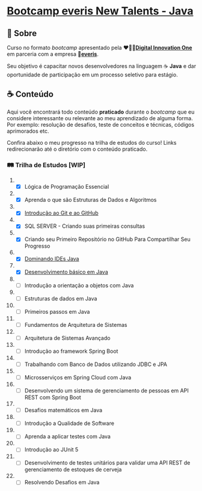 # [Bootcamp everis New Talents - Java](https://digitalinnovation.one/bootcamps/everis-new-talents-java)

## :book: Sobre

Curso no formato _bootcamp_ apresentado pela ❤️🧡💛[**Digital Innovation One**](https://github.com/digitalinnovationone) em parceria com a empresa 💚[**everis**](https://www.everis.com/brazil/pt-br/home-br).

Seu objetivo é capacitar novos desenvolvedores na linguagem :coffee: **Java** e dar oportunidade de participação em um processo seletivo para estágio.

## :coffee: Conteúdo

Aqui você encontrará todo conteúdo **praticado** durante o _bootcamp_ que eu considere interessante ou relevante ao meu aprendizado de alguma forma.
Por exemplo: resolução de desafios, teste de conceitos e técnicas, códigos aprimorados etc.

Confira abaixo o meu progresso na trilha de estudos do curso!
Links redirecionarão até o diretório com o conteúdo praticado.

### :railway_track: Trilha de Estudos [WIP]

1) - [x] Lógica de Programação Essencial
2) - [x] Aprenda o que são Estruturas de Dados e Algoritmos
3) - [x] [Introdução ao Git e ao GitHub](introducao-git-e-github/ "ir para o diretório")
4) - [x] SQL SERVER - Criando suas primeiras consultas
5) - [x] Criando seu Primeiro Repositório no GitHub Para Compartilhar Seu Progresso
6) - [x] [Dominando IDEs Java](dominando-ides-java/ "ir para o diretório")
7) - [x] [Desenvolvimento básico em Java](desenvolvimento-basico-em-java/ "ir para o diretório")
8) - [ ] Introdução a orientação a objetos com Java
9) - [ ] Estruturas de dados em Java
10) - [ ] Primeiros passos em Java
11) - [ ] Fundamentos de Arquitetura de Sistemas
12) - [ ]  Arquitetura de Sistemas Avançado
13) - [ ] Introdução ao framework Spring Boot
14) - [ ] Trabalhando com Banco de Dados utilizando JDBC e JPA
15) - [ ] Microsserviços em Spring Cloud com Java
16) - [ ] Desenvolvendo um sistema de gerenciamento de pessoas em API REST com Spring Boot
17) - [ ] Desafios matemáticos em Java
18) - [ ] Introdução a Qualidade de Software
19) - [ ] Aprenda a aplicar testes com Java
20) - [ ] Introdução ao JUnit 5
21) - [ ] Desenvolvimento de testes unitários para validar uma API REST de gerenciamento de estoques de cerveja
22) - [ ] Resolvendo Desafios em Java